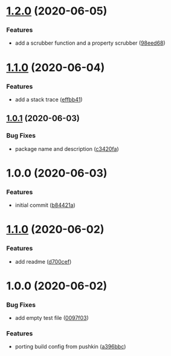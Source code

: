 # [1.2.0](https://github.com/GoodTimeio/node-logger/compare/v1.1.0...v1.2.0) (2020-06-05)


### Features

* add a scrubber function and a property scrubber ([98eed68](https://github.com/GoodTimeio/node-logger/commit/98eed68a979a1d8d378aa9f37708c5ac5330fe7d))

# [1.1.0](https://github.com/GoodTimeio/node-logger/compare/v1.0.1...v1.1.0) (2020-06-04)


### Features

* add a stack trace ([effbb41](https://github.com/GoodTimeio/node-logger/commit/effbb415c147f6e38ab73279270664c820db7c4b))

## [1.0.1](https://github.com/GoodTimeio/node-logger/compare/v1.0.0...v1.0.1) (2020-06-03)


### Bug Fixes

* package name and description ([c3420fa](https://github.com/GoodTimeio/node-logger/commit/c3420fa6ac8e9dc09bf2e718be6d0265aa933037))

# 1.0.0 (2020-06-03)


### Features

* initial commit ([b84421a](https://github.com/GoodTimeio/node-logger/commit/b84421a5cca5e2b5e4248b35b4ee80a887d09905))

# [1.1.0](https://github.com/GoodTimeio/goodtime-node-package-template/compare/v1.0.0...v1.1.0) (2020-06-02)


### Features

* add readme ([d700cef](https://github.com/GoodTimeio/goodtime-node-package-template/commit/d700cef5bac094a12051fbaa8dae8e18dac9ddc2))

# 1.0.0 (2020-06-02)


### Bug Fixes

* add empty test file ([0097f03](https://github.com/GoodTimeio/goodtime-node-package-template/commit/0097f03535b5a78f5e13e5cdb7adcf881a597bef))


### Features

* porting build config from pushkin ([a396bbc](https://github.com/GoodTimeio/goodtime-node-package-template/commit/a396bbc2ab60dacfa49fdbcf1c77410c7fe55a79))
